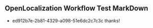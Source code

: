## OpenLocalization Workflow Test MarkDown
* ed912b7e-2b81-4329-a098-51e6dc2c7c3c 
thanks!<!--HONumber=Mar16_HO2-->

